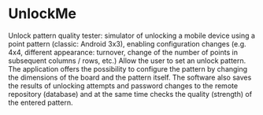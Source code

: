 # UnlockMe
Unlock pattern quality tester: simulator of unlocking a mobile device using a point pattern (classic: Android 3x3), enabling configuration changes (e.g. 4x4, different appearance: turnover, change of the number of points in subsequent columns / rows, etc.)  Allow the user to set an unlock pattern. The application offers the possibility to configure the pattern by changing the dimensions of the board and the pattern itself. The software also saves the results of unlocking attempts and password changes to the remote repository (database) and at the same time checks the quality (strength) of the entered pattern.
